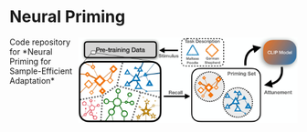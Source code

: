 # Neural Priming
<img src='assets/teaser.jpg' align="right" width=384>
Code repository for *Neural Priming for Sample-Efficient Adaptation*
